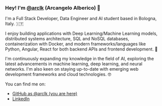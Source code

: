 ### Hey! I'm [@arclk](https://github.com/arclk) (Arcangelo Alberico) 👋

I'm a Full Stack Developer, Data Engineer and AI student based in Bologna, Italy. 🇮🇹

I enjoy building applications with Deep Learning/Machine Learning models, distributed systems architecture, SQL and NoSQL databases, containerization with Docker, and modern frameworks/languages like Python, Angular, React for both backend APIs and frontend development. 🤖

I'm continuously expanding my knowledge in the field of AI, exploring the latest advancements in machine learning, deep learning, and neural networks. I'm also keen on staying up-to-date with emerging web development frameworks and cloud technologies. 🤓

You can find me on:

* [GitHub as @arclk (you are here)](https://github.com/arclk)
* [LinkedIn](https://linkedin.com/in/arclk)

